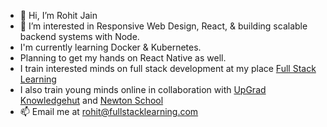 - 👋 Hi, I’m Rohit Jain
- 👀 I’m interested in Responsive Web Design, React, & building scalable backend systems with Node.
- I'm currently learning Docker & Kubernetes.
- Planning to get my hands on React Native as well.
- I train interested minds on full stack development at my place <a href="https://linkedin.com/company/fullstacklearning">Full Stack Learning</a>
- I also train young minds online in collaboration with <a href="https://www.knowledgehut.com/">UpGrad Knowledgehut</a> and <a href="https://www.newtonschool.co/">Newton School</a>  
- 📫 Email me at <a href="mailto:rohit@fullstacklearning.com">rohit@fullstacklearning.com</a>

<!---
rohitjainfsl/rohitjainfsl is a ✨ special ✨ repository because its `README.md` (this file) appears on your GitHub profile.
You can click the Preview link to take a look at your changes.
--->
